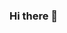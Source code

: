 ### Hi there 👋

<!--
**nalingoyal094/nalingoyal094** is a ✨ _special_ ✨ repository because its `README.md` (this file) appears on your GitHub profile.

Here are some ideas to get you started:

🔭 I’m currently working on Project- College Management System
🌱 I’m currently learning Web Development and DSA
👯 I’m looking to collaborate on YouTube
- 🤔 I’m looking for help with ...
💬 Ask me about DSA, competitive Coding
- 📫 How to reach me: ...
- 😄 Pronouns: ...
- ⚡ Fun fact: ...
-->
